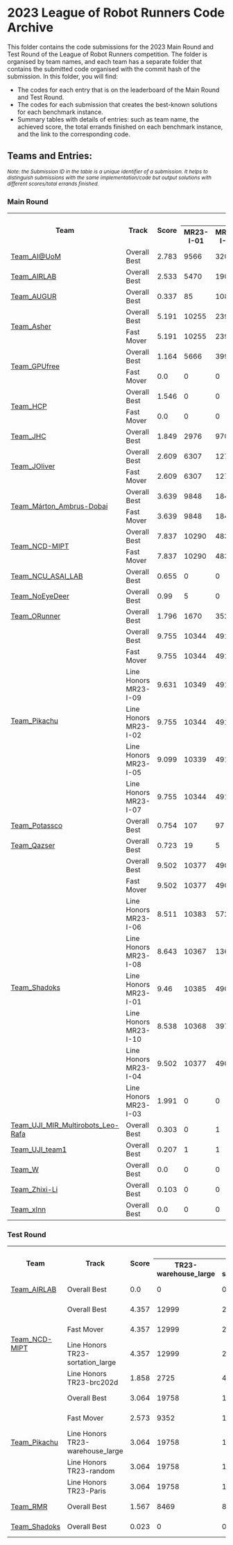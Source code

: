 # 2023 League of Robot Runners Code Archive

This folder contains the code submissions for the 2023 Main Round and Test Round of the League of Robot Runners competition. 
The folder is organised by team names, and each team has a separate folder that contains the submitted code organised with the commit hash of the submission.
In this folder, you will find:
- The codes for each entry that is on the leaderboard of the Main Round and Test Round.
- The codes for each submission that creates the best-known solutions for each benchmark instance.
- Summary tables with details of entries: such as team name, the achieved score, the total errands finished on each benchmark instance, and the link to the corresponding code.
  
## Teams and Entries:

*<sup>Note: the Submission ID in the table is a unique identifier of a submission. It helps to distinguish submissions with the same implementation/code but output solutions with different scores/total errands finished.</sup>*

### Main Round
<table>
<tr>
<th rowspan='2'>Team</th>
<th rowspan='2'>Track</th>
<th rowspan='2'>Score</th>
<th colspan='10'>Total Errands Finished</th>
<th rowspan='2'>Entries</th>
<th rowspan='2'>Submission ID</th></tr>
<tr>
<th>MR23-I-01</th>
<th>MR23-I-02</th>
<th>MR23-I-03</th>
<th>MR23-I-04</th>
<th>MR23-I-05</th>
<th>MR23-I-06</th>
<th>MR23-I-07</th>
<th>MR23-I-08</th>
<th>MR23-I-09</th>
<th>MR23-I-10</th>
</tr>
<tr>
<td rowspan=1><a href='Team_AI@UoM'>Team_AI@UoM</a></td>
<td>Overall Best</td>
<td>2.783</td>
<td>9566</td>
<td>32033</td>
<td>1027</td>
<td>1223</td>
<td>402</td>
<td>3985</td>
<td>111</td>
<td>22</td>
<td>2048</td>
<td>650</td>
<td><a href='Team_AI@UoM/bc291e6e9cbb9e228ac678b345ddae832ebfd866'>commit bc291e6e9cbb9e228ac678b345ddae832ebfd866</a></td>
<td>6523109791c4b23cb682e960</td>
</tr>
<tr>
<td rowspan=1><a href='Team_AIRLAB'>Team_AIRLAB</a></td>
<td>Overall Best</td>
<td>2.533</td>
<td>5470</td>
<td>19043</td>
<td>1810</td>
<td>1317</td>
<td>1026</td>
<td>12743</td>
<td>23</td>
<td>0</td>
<td>1298</td>
<td>3189</td>
<td><a href='Team_AIRLAB/1737e199ff73c29b77c0ff45d15f0c24069ac4c3'>commit 1737e199ff73c29b77c0ff45d15f0c24069ac4c3</a></td>
<td>6568a99a0f0c9f5516d9aadf</td>
</tr>
<tr>
<td rowspan=1><a href='Team_AUGUR'>Team_AUGUR</a></td>
<td>Overall Best</td>
<td>0.337</td>
<td>85</td>
<td>108</td>
<td>117</td>
<td>493</td>
<td>4</td>
<td>130</td>
<td>1</td>
<td>0</td>
<td>100</td>
<td>114</td>
<td><a href='Team_AUGUR/ed070450b3d75a4ec6675628a2dbc2f2c59f3a70'>commit ed070450b3d75a4ec6675628a2dbc2f2c59f3a70</a></td>
<td>653856488bb0cebe7de240de</td>
</tr>
<tr>
<td rowspan=2><a href='Team_Asher'>Team_Asher</a></td>
<td>Overall Best</td>
<td>5.191</td>
<td>10255</td>
<td>23941</td>
<td>2420</td>
<td>1591</td>
<td>3443</td>
<td>69949</td>
<td>1980</td>
<td>2491</td>
<td>6784</td>
<td>40695</td>
<td><a href='Team_Asher/8577f15a4f647991a02399e944a7a7fd88a34865'>commit 8577f15a4f647991a02399e944a7a7fd88a34865</a></td>
<td>6568e3c00f0c9f5516d9e7e9</td>
</tr>
<td>Fast Mover</td>
<td>5.191</td>
<td>10255</td>
<td>23941</td>
<td>2420</td>
<td>1591</td>
<td>3443</td>
<td>69949</td>
<td>1980</td>
<td>2491</td>
<td>6784</td>
<td>40695</td>
<td><a href='Team_Asher/8577f15a4f647991a02399e944a7a7fd88a34865'>commit 8577f15a4f647991a02399e944a7a7fd88a34865</a></td>
<td>6568e3c00f0c9f5516d9e7e9</td>
</tr>
<tr>
<td rowspan=2><a href='Team_GPUfree'>Team_GPUfree</a></td>
<td>Overall Best</td>
<td>1.164</td>
<td>5666</td>
<td>3991</td>
<td>232</td>
<td>672</td>
<td>117</td>
<td>3936</td>
<td>44</td>
<td>2</td>
<td>598</td>
<td>2077</td>
<td><a href='Team_GPUfree/09b8acb07eb8c51448745a14a85e036acaf334cf'>commit 09b8acb07eb8c51448745a14a85e036acaf334cf</a></td>
<td>65381eec8bb0cebe7de227ec</td>
</tr>
<td>Fast Mover</td>
<td>0.0</td>
<td>0</td>
<td>0</td>
<td>0</td>
<td>0</td>
<td>0</td>
<td>0</td>
<td>0</td>
<td>0</td>
<td>0</td>
<td>1</td>
<td><a href='Team_GPUfree/760ac48289c4faa4ce05104e7f59a0943b8f41c1'>commit 760ac48289c4faa4ce05104e7f59a0943b8f41c1</a></td>
<td>65292f0b8bb0cebe7ddeb5f8</td>
</tr>
<tr>
<td rowspan=2><a href='Team_HCP'>Team_HCP</a></td>
<td>Overall Best</td>
<td>1.546</td>
<td>0</td>
<td>0</td>
<td>1871</td>
<td>1550</td>
<td>258</td>
<td>0</td>
<td>33</td>
<td>4</td>
<td>0</td>
<td>1</td>
<td><a href='Team_HCP/c1da9a3c79d77b9aa0aaa93d3ba0c6371139fed0'>commit c1da9a3c79d77b9aa0aaa93d3ba0c6371139fed0</a></td>
<td>656232e40f0c9f5516cfebf6</td>
</tr>
<td>Fast Mover</td>
<td>0.0</td>
<td>0</td>
<td>0</td>
<td>0</td>
<td>0</td>
<td>0</td>
<td>0</td>
<td>0</td>
<td>0</td>
<td>0</td>
<td>1</td>
<td><a href='Team_HCP/1f5822747a7928cf83f473cada7ada91bb0d5f6b'>commit 1f5822747a7928cf83f473cada7ada91bb0d5f6b</a></td>
<td>6555cd2c0f0c9f5516bfe4f8</td>
</tr>
<tr>
<td rowspan=1><a href='Team_JHC'>Team_JHC</a></td>
<td>Overall Best</td>
<td>1.849</td>
<td>2976</td>
<td>9705</td>
<td>736</td>
<td>545</td>
<td>1658</td>
<td>12744</td>
<td>1489</td>
<td>657</td>
<td>3062</td>
<td>10901</td>
<td><a href='Team_JHC/e1d88ca7a64f827923ec5678446e0676ca919e20'>commit e1d88ca7a64f827923ec5678446e0676ca919e20</a></td>
<td>650458e491c4b23cb68073ae</td>
</tr>
<tr>
<td rowspan=2><a href='Team_JOliver'>Team_JOliver</a></td>
<td>Overall Best</td>
<td>2.609</td>
<td>6307</td>
<td>12706</td>
<td>1782</td>
<td>1562</td>
<td>744</td>
<td>12451</td>
<td>152</td>
<td>10</td>
<td>883</td>
<td>7692</td>
<td><a href='Team_JOliver/8d21ca662792ac3081c7ce75838c369b7d4bcdd3'>commit 8d21ca662792ac3081c7ce75838c369b7d4bcdd3</a></td>
<td>655778de0f0c9f5516c1a49e</td>
</tr>
<td>Fast Mover</td>
<td>2.609</td>
<td>6307</td>
<td>12706</td>
<td>1782</td>
<td>1562</td>
<td>744</td>
<td>12451</td>
<td>152</td>
<td>10</td>
<td>883</td>
<td>7692</td>
<td><a href='Team_JOliver/8d21ca662792ac3081c7ce75838c369b7d4bcdd3'>commit 8d21ca662792ac3081c7ce75838c369b7d4bcdd3</a></td>
<td>655778de0f0c9f5516c1a49e</td>
</tr>
<tr>
<td rowspan=2><a href='Team_Márton_Ambrus-Dobai'>Team_Márton_Ambrus-Dobai</a></td>
<td>Overall Best</td>
<td>3.639</td>
<td>9848</td>
<td>18461</td>
<td>978</td>
<td>1076</td>
<td>985</td>
<td>78336</td>
<td>429</td>
<td>490</td>
<td>5309</td>
<td>99120</td>
<td><a href='Team_Márton_Ambrus-Dobai/a5f56865fd239b6894f3377e79f2552fa6f113c9'>commit a5f56865fd239b6894f3377e79f2552fa6f113c9</a></td>
<td>656974a00f0c9f5516dabd03</td>
</tr>
<td>Fast Mover</td>
<td>3.639</td>
<td>9848</td>
<td>18461</td>
<td>978</td>
<td>1076</td>
<td>985</td>
<td>78336</td>
<td>429</td>
<td>490</td>
<td>5309</td>
<td>99120</td>
<td><a href='Team_Márton_Ambrus-Dobai/a5f56865fd239b6894f3377e79f2552fa6f113c9'>commit a5f56865fd239b6894f3377e79f2552fa6f113c9</a></td>
<td>656974a00f0c9f5516dabd03</td>
</tr>
<tr>
<td rowspan=2><a href='Team_NCD-MIPT'>Team_NCD-MIPT</a></td>
<td>Overall Best</td>
<td>7.837</td>
<td>10290</td>
<td>48309</td>
<td>2700</td>
<td>1647</td>
<td>4970</td>
<td>191423</td>
<td>2508</td>
<td>2305</td>
<td>17807</td>
<td>189112</td>
<td><a href='Team_NCD-MIPT/56e4ab68073d6ebced72e72ac802875611344750'>commit 56e4ab68073d6ebced72e72ac802875611344750</a></td>
<td>6564c59d0f0c9f5516d33dc7</td>
</tr>
<td>Fast Mover</td>
<td>7.837</td>
<td>10290</td>
<td>48309</td>
<td>2700</td>
<td>1647</td>
<td>4970</td>
<td>191423</td>
<td>2508</td>
<td>2305</td>
<td>17807</td>
<td>189112</td>
<td><a href='Team_NCD-MIPT/56e4ab68073d6ebced72e72ac802875611344750'>commit 56e4ab68073d6ebced72e72ac802875611344750</a></td>
<td>6564c59d0f0c9f5516d33dc7</td>
</tr>
<tr>
<td rowspan=1><a href='Team_NCU_ASAI_LAB'>Team_NCU_ASAI_LAB</a></td>
<td>Overall Best</td>
<td>0.655</td>
<td>0</td>
<td>0</td>
<td>0</td>
<td>1140</td>
<td>0</td>
<td>0</td>
<td>0</td>
<td>0</td>
<td>0</td>
<td>1</td>
<td><a href='Team_NCU_ASAI_LAB/70a0b3ba5b9ee6c7284e4ad8c04b214b52175b38'>commit 70a0b3ba5b9ee6c7284e4ad8c04b214b52175b38</a></td>
<td>6569a8250f0c9f5516db1154</td>
</tr>
<tr>
<td rowspan=1><a href='Team_NoEyeDeer'>Team_NoEyeDeer</a></td>
<td>Overall Best</td>
<td>0.99</td>
<td>5</td>
<td>0</td>
<td>206</td>
<td>1605</td>
<td>0</td>
<td>0</td>
<td>0</td>
<td>0</td>
<td>0</td>
<td>1</td>
<td><a href='Team_NoEyeDeer/d74ae44d0d0eade307b78cb4248af54ea37df7dd'>commit d74ae44d0d0eade307b78cb4248af54ea37df7dd</a></td>
<td>655abbd20f0c9f5516c45cd2</td>
</tr>
<tr>
<td rowspan=1><a href='Team_ORunner'>Team_ORunner</a></td>
<td>Overall Best</td>
<td>1.796</td>
<td>1670</td>
<td>3522</td>
<td>1018</td>
<td>1464</td>
<td>361</td>
<td>35060</td>
<td>45</td>
<td>2</td>
<td>1655</td>
<td>18859</td>
<td><a href='Team_ORunner/37a593ab304f104b3b2732b112034a4ccd14d92a'>commit 37a593ab304f104b3b2732b112034a4ccd14d92a</a></td>
<td>65413be869883f7a81612511</td>
</tr>
<tr>
<td rowspan=6><a href='Team_Pikachu'>Team_Pikachu</a></td>
<td>Overall Best</td>
<td>9.755</td>
<td>10344</td>
<td>49186</td>
<td>2965</td>
<td>1730</td>
<td>7370</td>
<td>196677</td>
<td>5914</td>
<td>4884</td>
<td>28946</td>
<td>193959</td>
<td><a href='Team_Pikachu/2bf88d26affb60adfdb00aa3efa5f1e70e2f36a2'>commit 2bf88d26affb60adfdb00aa3efa5f1e70e2f36a2</a></td>
<td>6569c6510f0c9f5516db3fd9</td>
</tr>
<td>Fast Mover</td>
<td>9.755</td>
<td>10344</td>
<td>49186</td>
<td>2965</td>
<td>1730</td>
<td>7370</td>
<td>196677</td>
<td>5914</td>
<td>4884</td>
<td>28946</td>
<td>193959</td>
<td><a href='Team_Pikachu/2bf88d26affb60adfdb00aa3efa5f1e70e2f36a2'>commit 2bf88d26affb60adfdb00aa3efa5f1e70e2f36a2</a></td>
<td>6569c6510f0c9f5516db3fd9</td>
</tr>
<td>Line Honors MR23-I-09</td>
<td>9.631</td>
<td>10349</td>
<td>49148</td>
<td>2976</td>
<td>1736</td>
<td>7422</td>
<td>196683</td>
<td>5096</td>
<td>4884</td>
<td>28954</td>
<td>193910</td>
<td><a href='Team_Pikachu/2bf88d26affb60adfdb00aa3efa5f1e70e2f36a2'>commit 2bf88d26affb60adfdb00aa3efa5f1e70e2f36a2</a></td>
<td>656941260f0c9f5516da72a4</td>
</tr>
<td>Line Honors MR23-I-02</td>
<td>9.755</td>
<td>10344</td>
<td>49186</td>
<td>2965</td>
<td>1730</td>
<td>7370</td>
<td>196677</td>
<td>5914</td>
<td>4884</td>
<td>28946</td>
<td>193959</td>
<td><a href='Team_Pikachu/2bf88d26affb60adfdb00aa3efa5f1e70e2f36a2'>commit 2bf88d26affb60adfdb00aa3efa5f1e70e2f36a2</a></td>
<td>6569c6510f0c9f5516db3fd9</td>
</tr>
<td>Line Honors MR23-I-05</td>
<td>9.099</td>
<td>10339</td>
<td>49138</td>
<td>2972</td>
<td>1723</td>
<td>7432</td>
<td>196628</td>
<td>5240</td>
<td>4003</td>
<td>17327</td>
<td>193926</td>
<td><a href='Team_Pikachu/5746db6f1af6f942c48b7a35fe882bbba3c08119'>commit 5746db6f1af6f942c48b7a35fe882bbba3c08119</a></td>
<td>656817cd0f0c9f5516d89d07</td>
</tr>
<td>Line Honors MR23-I-07</td>
<td>9.755</td>
<td>10344</td>
<td>49186</td>
<td>2965</td>
<td>1730</td>
<td>7370</td>
<td>196677</td>
<td>5914</td>
<td>4884</td>
<td>28946</td>
<td>193959</td>
<td><a href='Team_Pikachu/2bf88d26affb60adfdb00aa3efa5f1e70e2f36a2'>commit 2bf88d26affb60adfdb00aa3efa5f1e70e2f36a2</a></td>
<td>6569c6510f0c9f5516db3fd9</td>
</tr>
<tr>
<td rowspan=1><a href='Team_Potassco'>Team_Potassco</a></td>
<td>Overall Best</td>
<td>0.754</td>
<td>107</td>
<td>97</td>
<td>15</td>
<td>1281</td>
<td>0</td>
<td>4</td>
<td>0</td>
<td>0</td>
<td>19</td>
<td>2</td>
<td><a href='Team_Potassco/102f54502b24fb48ea5cf8577682d1f059005dcc'>commit 102f54502b24fb48ea5cf8577682d1f059005dcc</a></td>
<td>6561ccd80f0c9f5516cf46ac</td>
</tr>
<tr>
<td rowspan=1><a href='Team_Qazser'>Team_Qazser</a></td>
<td>Overall Best</td>
<td>0.723</td>
<td>19</td>
<td>5</td>
<td>344</td>
<td>1031</td>
<td>97</td>
<td>0</td>
<td>15</td>
<td>0</td>
<td>0</td>
<td>1</td>
<td><a href='Team_Qazser/c4dcfe02b157517e9129a7719858db3f963c098b'>commit c4dcfe02b157517e9129a7719858db3f963c098b</a></td>
<td>655cd52f0f0c9f5516c7e99c</td>
</tr>
<tr>
<td rowspan=8><a href='Team_Shadoks'>Team_Shadoks</a></td>
<td>Overall Best</td>
<td>9.502</td>
<td>10377</td>
<td>49090</td>
<td>2980</td>
<td>1741</td>
<td>7226</td>
<td>197180</td>
<td>5244</td>
<td>5982</td>
<td>19835</td>
<td>193637</td>
<td><a href='Team_Shadoks/413740f9d43350738aa99afa0db63039351c11c9'>commit 413740f9d43350738aa99afa0db63039351c11c9</a></td>
<td>65690dab0f0c9f5516da216d</td>
</tr>
<td>Fast Mover</td>
<td>9.502</td>
<td>10377</td>
<td>49090</td>
<td>2980</td>
<td>1741</td>
<td>7226</td>
<td>197180</td>
<td>5244</td>
<td>5982</td>
<td>19835</td>
<td>193637</td>
<td><a href='Team_Shadoks/413740f9d43350738aa99afa0db63039351c11c9'>commit 413740f9d43350738aa99afa0db63039351c11c9</a></td>
<td>65690dab0f0c9f5516da216d</td>
</tr>
<td>Line Honors MR23-I-06</td>
<td>8.511</td>
<td>10383</td>
<td>5726</td>
<td>2856</td>
<td>1672</td>
<td>7258</td>
<td>197275</td>
<td>5036</td>
<td>5982</td>
<td>19888</td>
<td>193286</td>
<td><a href='Team_Shadoks/96b5b93f542d2d8078529ac1504f3e4a18583405'>commit 96b5b93f542d2d8078529ac1504f3e4a18583405</a></td>
<td>65650a760f0c9f5516d3d704</td>
</tr>
<td>Line Honors MR23-I-08</td>
<td>8.643</td>
<td>10367</td>
<td>13625</td>
<td>2838</td>
<td>1683</td>
<td>6868</td>
<td>196746</td>
<td>5281</td>
<td>6059</td>
<td>19253</td>
<td>192431</td>
<td><a href='Team_Shadoks/1248faae2d47f7616224775a0dcafa008c55900a'>commit 1248faae2d47f7616224775a0dcafa008c55900a</a></td>
<td>6560c90d0f0c9f5516ce44b9</td>
</tr>
<td>Line Honors MR23-I-01</td>
<td>9.46</td>
<td>10385</td>
<td>49099</td>
<td>2841</td>
<td>1672</td>
<td>7234</td>
<td>197198</td>
<td>5559</td>
<td>6013</td>
<td>19308</td>
<td>193786</td>
<td><a href='Team_Shadoks/7b688b1517fde2658da138588bb33b4bd31d5b00'>commit 7b688b1517fde2658da138588bb33b4bd31d5b00</a></td>
<td>6562a2b40f0c9f5516d0953b</td>
</tr>
<td>Line Honors MR23-I-10</td>
<td>8.538</td>
<td>10368</td>
<td>3978</td>
<td>2840</td>
<td>1670</td>
<td>7049</td>
<td>197233</td>
<td>5588</td>
<td>5982</td>
<td>19861</td>
<td>194677</td>
<td><a href='Team_Shadoks/e131115400c370760c8f065406b09351467a6980'>commit e131115400c370760c8f065406b09351467a6980</a></td>
<td>6565721e0f0c9f5516d45c5b</td>
</tr>
<td>Line Honors MR23-I-04</td>
<td>9.502</td>
<td>10377</td>
<td>49090</td>
<td>2980</td>
<td>1741</td>
<td>7226</td>
<td>197180</td>
<td>5244</td>
<td>5982</td>
<td>19835</td>
<td>193637</td>
<td><a href='Team_Shadoks/413740f9d43350738aa99afa0db63039351c11c9'>commit 413740f9d43350738aa99afa0db63039351c11c9</a></td>
<td>65690dab0f0c9f5516da216d</td>
</tr>
<td>Line Honors MR23-I-03</td>
<td>1.991</td>
<td>0</td>
<td>0</td>
<td>3042</td>
<td>1725</td>
<td>0</td>
<td>0</td>
<td>0</td>
<td>0</td>
<td>0</td>
<td>1</td>
<td><a href='Team_Shadoks/a34a20e24d5ff7a7ab8ae2f5930cb063f3e06478'>commit a34a20e24d5ff7a7ab8ae2f5930cb063f3e06478</a></td>
<td>65698d320f0c9f5516dae877</td>
</tr>
<tr>
<td rowspan=1><a href='Team_UJI_MIR_Multirobots_Leo-Rafa'>Team_UJI_MIR_Multirobots_Leo-Rafa</a></td>
<td>Overall Best</td>
<td>0.303</td>
<td>0</td>
<td>1</td>
<td>180</td>
<td>421</td>
<td>12</td>
<td>8</td>
<td>4</td>
<td>0</td>
<td>0</td>
<td>3</td>
<td><a href='Team_UJI_MIR_Multirobots_Leo-Rafa/72bf8ec2aa2ff4a23502960f4cba07510d1937dc'>commit 72bf8ec2aa2ff4a23502960f4cba07510d1937dc</a></td>
<td>6532bef68bb0cebe7de0da7e</td>
</tr>
<tr>
<td rowspan=1><a href='Team_UJI_team1'>Team_UJI_team1</a></td>
<td>Overall Best</td>
<td>0.207</td>
<td>1</td>
<td>1</td>
<td>57</td>
<td>327</td>
<td>3</td>
<td>0</td>
<td>1</td>
<td>0</td>
<td>0</td>
<td>36</td>
<td><a href='Team_UJI_team1/7711bf4d2d1c7bbdb4e77df76e7aa1e293191a29'>commit 7711bf4d2d1c7bbdb4e77df76e7aa1e293191a29</a></td>
<td>654377520f0c9f5516b3c329</td>
</tr>
<tr>
<td rowspan=1><a href='Team_W'>Team_W</a></td>
<td>Overall Best</td>
<td>0.0</td>
<td>0</td>
<td>0</td>
<td>0</td>
<td>0</td>
<td>0</td>
<td>0</td>
<td>0</td>
<td>0</td>
<td>0</td>
<td>1</td>
<td><a href='Team_W/3a578fde3c73fc9b23b74996482747f245c55b32'>commit 3a578fde3c73fc9b23b74996482747f245c55b32</a></td>
<td>65566d190f0c9f5516c08671</td>
</tr>
<tr>
<td rowspan=1><a href='Team_Zhixi-Li'>Team_Zhixi-Li</a></td>
<td>Overall Best</td>
<td>0.103</td>
<td>0</td>
<td>0</td>
<td>127</td>
<td>106</td>
<td>0</td>
<td>0</td>
<td>0</td>
<td>0</td>
<td>0</td>
<td>1</td>
<td><a href='Team_Zhixi-Li/e1598843953a34e63dc2cfb5c08d2d139842dbd5'>commit e1598843953a34e63dc2cfb5c08d2d139842dbd5</a></td>
<td>6565c5dc0f0c9f5516d4e87e</td>
</tr>
<tr>
<td rowspan=1><a href='Team_xInn'>Team_xInn</a></td>
<td>Overall Best</td>
<td>0.0</td>
<td>0</td>
<td>0</td>
<td>0</td>
<td>0</td>
<td>0</td>
<td>0</td>
<td>0</td>
<td>0</td>
<td>0</td>
<td>1</td>
<td><a href='Team_xInn/47f306593d8da5c3c47a2ce2436b5dea7d62c1c0'>commit 47f306593d8da5c3c47a2ce2436b5dea7d62c1c0</a></td>
<td>64f1bd0a91c4b23cb67e1335</td>
</tr>
</table>

### Test Round
<table>
<tr>
<th rowspan='2'>Team</th>
<th rowspan='2'>Track</th>
<th rowspan='2'>Score</th>
<th colspan='5'>Total Errands Finished</th>
<th rowspan='2'>Entries</th>
<th rowspan='2'>Submission ID</th></tr>
<tr>
<th>TR23-warehouse_large</th>
<th>TR23-sortation_large</th>
<th>TR23-random</th>
<th>TR23-brc202d</th>
<th>TR23-Paris</th>
</tr>
<tr>
<td rowspan=1><a href='Team_AIRLAB'>Team_AIRLAB</a></td>
<td>Overall Best</td>
<td>0.0</td>
<td>0</td>
<td>0</td>
<td>0</td>
<td>0</td>
<td>0</td>
<td><a href='Team_AIRLAB/0c8f9a7409656ea724343f6e47b06fc7689ba4e4'>commit 0c8f9a7409656ea724343f6e47b06fc7689ba4e4</a></td>
<td>64e55bfd19c3fae19be7fc59</td>
</tr>
<tr>
<td rowspan=4><a href='Team_NCD-MIPT'>Team_NCD-MIPT</a></td>
<td>Overall Best</td>
<td>4.357</td>
<td>12999</td>
<td>24577</td>
<td>11388</td>
<td>6520</td>
<td>5932</td>
<td><a href='Team_NCD-MIPT/5ccf71508a4481438f22c43d8360113037675264'>commit 5ccf71508a4481438f22c43d8360113037675264</a></td>
<td>64eefc0789b427e14a31a8f7</td>
</tr>
<td>Fast Mover</td>
<td>4.357</td>
<td>12999</td>
<td>24577</td>
<td>11388</td>
<td>6520</td>
<td>5932</td>
<td><a href='Team_NCD-MIPT/5ccf71508a4481438f22c43d8360113037675264'>commit 5ccf71508a4481438f22c43d8360113037675264</a></td>
<td>64eefc0789b427e14a31a8f7</td>
</tr>
<td>Line Honors TR23-sortation_large</td>
<td>4.357</td>
<td>12999</td>
<td>24577</td>
<td>11388</td>
<td>6520</td>
<td>5932</td>
<td><a href='Team_NCD-MIPT/5ccf71508a4481438f22c43d8360113037675264'>commit 5ccf71508a4481438f22c43d8360113037675264</a></td>
<td>64eefc0789b427e14a31a8f7</td>
</tr>
<td>Line Honors TR23-brc202d</td>
<td>1.858</td>
<td>2725</td>
<td>48</td>
<td>10772</td>
<td>6543</td>
<td>171</td>
<td><a href='Team_NCD-MIPT/64eb17e9395e9d0680aba75a6f08f705ae5f2d09'>commit 64eb17e9395e9d0680aba75a6f08f705ae5f2d09</a></td>
<td>64e7688819c3fae19be82ffa</td>
</tr>
<tr>
<td rowspan=5><a href='Team_Pikachu'>Team_Pikachu</a></td>
<td>Overall Best</td>
<td>3.064</td>
<td>19758</td>
<td>121</td>
<td>15609</td>
<td>389</td>
<td>6094</td>
<td><a href='Team_Pikachu/c9fa23c7069c005016b6a774591acca252499225'>commit c9fa23c7069c005016b6a774591acca252499225</a></td>
<td>64dc55da19c3fae19be7a6cd</td>
</tr>
<td>Fast Mover</td>
<td>2.573</td>
<td>9352</td>
<td>14788</td>
<td>5994</td>
<td>3108</td>
<td>3895</td>
<td><a href='Team_Pikachu/0a78c9bf0d3416e85ac5caf3f61c46bb19754a47'>commit 0a78c9bf0d3416e85ac5caf3f61c46bb19754a47</a></td>
<td>64ea39d619c3fae19be865b2</td>
</tr>
<td>Line Honors TR23-warehouse_large</td>
<td>3.064</td>
<td>19758</td>
<td>121</td>
<td>15609</td>
<td>389</td>
<td>6094</td>
<td><a href='Team_Pikachu/c9fa23c7069c005016b6a774591acca252499225'>commit c9fa23c7069c005016b6a774591acca252499225</a></td>
<td>64dc55da19c3fae19be7a6cd</td>
</tr>
<td>Line Honors TR23-random</td>
<td>3.064</td>
<td>19758</td>
<td>121</td>
<td>15609</td>
<td>389</td>
<td>6094</td>
<td><a href='Team_Pikachu/c9fa23c7069c005016b6a774591acca252499225'>commit c9fa23c7069c005016b6a774591acca252499225</a></td>
<td>64dc55da19c3fae19be7a6cd</td>
</tr>
<td>Line Honors TR23-Paris</td>
<td>3.064</td>
<td>19758</td>
<td>121</td>
<td>15609</td>
<td>389</td>
<td>6094</td>
<td><a href='Team_Pikachu/c9fa23c7069c005016b6a774591acca252499225'>commit c9fa23c7069c005016b6a774591acca252499225</a></td>
<td>64dc55da19c3fae19be7a6cd</td>
</tr>
<tr>
<td rowspan=1><a href='Team_RMR'>Team_RMR</a></td>
<td>Overall Best</td>
<td>1.567</td>
<td>8469</td>
<td>8853</td>
<td>1081</td>
<td>1086</td>
<td>3308</td>
<td><a href='Team_RMR/692977662cc339c81727d6ad91d7437ef7f4a6f6'>commit 692977662cc339c81727d6ad91d7437ef7f4a6f6</a></td>
<td>64eddb0189b427e14a31756a</td>
</tr>
<tr>
<td rowspan=1><a href='Team_Shadoks'>Team_Shadoks</a></td>
<td>Overall Best</td>
<td>0.023</td>
<td>0</td>
<td>0</td>
<td>0</td>
<td>55</td>
<td>88</td>
<td><a href='Team_Shadoks/9e3860eafc92350d3d694383e90f13a12c6d4622'>commit 9e3860eafc92350d3d694383e90f13a12c6d4622</a></td>
<td>64e394ad19c3fae19be7e8ae</td>
</tr>
</table>


